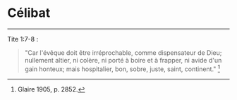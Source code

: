 # Célibat

***

Tite 1:7-8 :

> "Car l'évêque doit être irréprochable, comme dispensateur de Dieu; nullement altier, ni colère, ni porté à boire et à frapper, ni avide d'un gain honteux; mais hospitalier, bon, sobre, juste, saint, continent." [^1]

[^1]: Glaire 1905, p. 2852.
